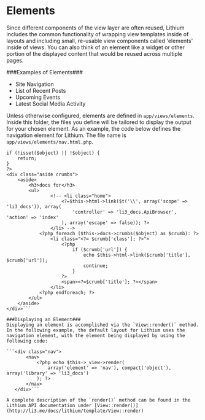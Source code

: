 # Elements

Since different components of the view layer are often reused, Lithium includes the common functionality of wrapping view templates inside of layouts and including small, re-usable view components called 'elements' inside of views.  You can also think of an element like a widget or other portion of the displayed content that would be reused across multiple pages.

###Examples of Elements###
- Site Navigation
- List of Recent Posts
- Upcoming Events
- Latest Social Media Activity

Unless otherwise configured, elements are defined in `app/views/elements`. Inside this folder, the files you define will be tailored to display the output for your chosen element.  As an example, the code below defines the navigation element for Lithium.  The file name is `app/views/elements/nav.html.php`.

``` <?php
if (!isset($object) || !$object) {
	return;
}
?>
<div class="aside crumbs">
	<aside>
		<h3>docs for</h3>
		<ul>
				<!-- <li class="home">
					<?=$this->html->link($t('\\', array('scope' => 'li3_docs')), array(
						'controller' => 'li3_docs.ApiBrowser', 'action' => 'index'
					), array('escape' => false)); ?>
				</li> -->
			<?php foreach ($this->docs->crumbs($object) as $crumb): ?>
				<li class="<?= $crumb['class']; ?>">
					<?php
						if ($crumb['url']) {
							echo $this->html->link($crumb['title'], $crumb['url']);
							continue;
						}
					?>
					<span><?=$crumb['title']; ?></span>
				</li>
			<?php endforeach; ?>
		</ul>
	</aside>
</div>```

###Displaying an Element###
Displaying an element is accomplished via the `View::render()` method.  In the following example, the default layout for Lithium uses the navigation element, with the element being displayed by using the following code:

```<div class="nav">
	   <nav>
		   <?php echo $this->_view->render(
			   array('element' => 'nav'), compact('object'), array('library' => 'li3_docs')
		   ); ?>
	   </nav>
   </div>```

A complete description of the `render()` method can be found in the Lithium API documentation under [View::render()](http://li3.me/docs/lithium/template/View::render)